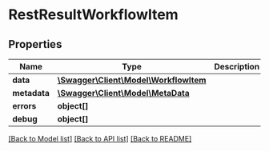 # RestResultWorkflowItem

## Properties

 Name         | Type                                                      | Description | Notes      
--------------|-----------------------------------------------------------|-------------|------------
 **data**     | [**\Swagger\Client\Model\WorkflowItem**](WorkflowItem.md) |             | [optional] 
 **metadata** | [**\Swagger\Client\Model\MetaData**](MetaData.md)         |             | [optional] 
 **errors**   | **object[]**                                              |             | [optional] 
 **debug**    | **object[]**                                              |             | [optional] 

[[Back to Model list]](../README.md#documentation-for-models) [[Back to API list]](../README.md#documentation-for-api-endpoints) [[Back to README]](../README.md)


